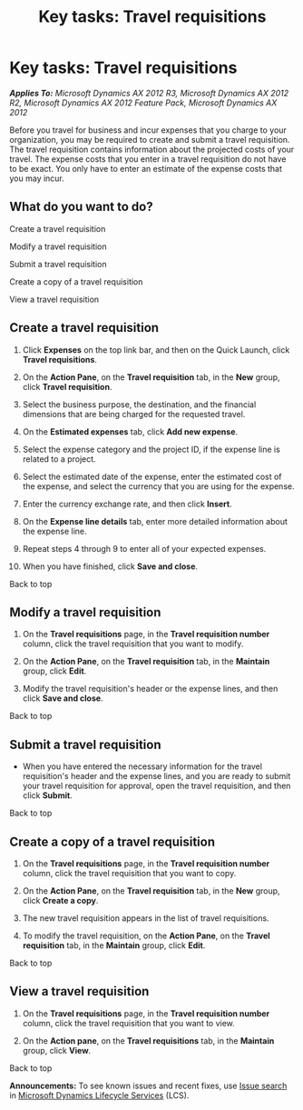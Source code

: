 ﻿---
title: 'Key tasks: Travel requisitions'
TOCTitle: 'Key tasks: Travel requisitions'
ms:assetid: f8af6df0-7742-40a4-9921-cd439f3fd476
ms:mtpsurl: https://technet.microsoft.com/en-us/library/Hh299230(v=AX.60)
ms:contentKeyID: 36384336
ms.date: 04/18/2014
mtps_version: v=AX.60
f1_keywords:
- TrvRequisitionsWorkerListPage
- TrvRequisition
---

# Key tasks: Travel requisitions 


_**Applies To:** Microsoft Dynamics AX 2012 R3, Microsoft Dynamics AX 2012 R2, Microsoft Dynamics AX 2012 Feature Pack, Microsoft Dynamics AX 2012_

Before you travel for business and incur expenses that you charge to your organization, you may be required to create and submit a travel requisition. The travel requisition contains information about the projected costs of your travel. The expense costs that you enter in a travel requisition do not have to be exact. You only have to enter an estimate of the expense costs that you may incur.

## What do you want to do?

Create a travel requisition

Modify a travel requisition

Submit a travel requisition

Create a copy of a travel requisition

View a travel requisition

## Create a travel requisition

1.  Click **Expenses** on the top link bar, and then on the Quick Launch, click **Travel requisitions**.

2.  On the **Action Pane**, on the **Travel requisition** tab, in the **New** group, click **Travel requisition**.

3.  Select the business purpose, the destination, and the financial dimensions that are being charged for the requested travel.

4.  On the **Estimated expenses** tab, click **Add new expense**.

5.  Select the expense category and the project ID, if the expense line is related to a project.

6.  Select the estimated date of the expense, enter the estimated cost of the expense, and select the currency that you are using for the expense.

7.  Enter the currency exchange rate, and then click **Insert**.

8.  On the **Expense line details** tab, enter more detailed information about the expense line.

9.  Repeat steps 4 through 9 to enter all of your expected expenses.

10. When you have finished, click **Save and close**.

Back to top

## Modify a travel requisition

1.  On the **Travel requisitions** page, in the **Travel requisition number** column, click the travel requisition that you want to modify.

2.  On the **Action Pane**, on the **Travel requisition** tab, in the **Maintain** group, click **Edit**.

3.  Modify the travel requisition's header or the expense lines, and then click **Save and close**.

Back to top

## Submit a travel requisition

  - When you have entered the necessary information for the travel requisition's header and the expense lines, and you are ready to submit your travel requisition for approval, open the travel requisition, and then click **Submit**.

Back to top

## Create a copy of a travel requisition

1.  On the **Travel requisitions** page, in the **Travel requisition number** column, click the travel requisition that you want to copy.

2.  On the **Action Pane**, on the **Travel requisition** tab, in the **New** group, click **Create a copy**.

3.  The new travel requisition appears in the list of travel requisitions.

4.  To modify the travel requisition, on the **Action Pane**, on the **Travel requisition** tab, in the **Maintain** group, click **Edit**.

Back to top

## View a travel requisition

1.  On the **Travel requisitions** page, in the **Travel requisition number** column, click the travel requisition that you want to view.

2.  On the **Action pane**, on the **Travel requisitions** tab, in the **Maintain** group, click **View**.

Back to top

  
**Announcements:** To see known issues and recent fixes, use [Issue search](http://go.microsoft.com/fwlink/?linkid=389258) in [Microsoft Dynamics Lifecycle Services](http://go.microsoft.com/fwlink/?linkid=306505) (LCS).

